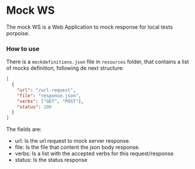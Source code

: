 # Mock WS
The mock WS is a Web Application to mock response for local tests porpoise.
 
### How to use
There is a `mockdefinitions.json` file in `resources` folder, that contains a list of mocks definition, following de next structure:
```json
[
  {
    "url": "/url-request",
    "file": "response.json",
    "verbs": ["GET", "POST"], 
    "status": 200
  }
]
```
The fields are: 
- url: Is the url request to mock server response.
- file: Is the file that content the json body response.
- verbs: Is a list with the accepted verbs for this request/response
- status: Is the status response
